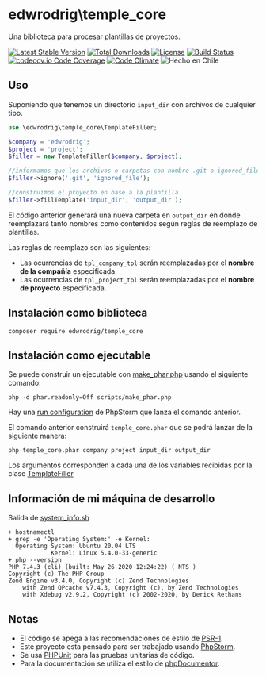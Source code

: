 edwrodrig\temple_core
========
Una biblioteca para procesar plantillas de proyectos.

[![Latest Stable Version](https://poser.pugx.org/edwrodrig/temple_core/v/stable)](https://packagist.org/packages/edwrodrig/temple_core)
[![Total Downloads](https://poser.pugx.org/edwrodrig/temple_core/downloads)](https://packagist.org/packages/edwrodrig/temple_core)
[![License](https://poser.pugx.org/edwrodrig/temple_core/license)](https://github.com/edwrodrig/temple_core/blob/master/LICENSE)
[![Build Status](https://travis-ci.org/edwrodrig/temple_core.svg?branch=master)](https://travis-ci.org/edwrodrig/temple_core)
[![codecov.io Code Coverage](https://codecov.io/gh/edwrodrig/temple_core/branch/master/graph/badge.svg)](https://codecov.io/github/edwrodrig/temple_core?branch=master)
[![Code Climate](https://codeclimate.com/github/edwrodrig/temple_core/badges/gpa.svg)](https://codeclimate.com/github/edwrodrig/temple_core)
![Hecho en Chile](https://img.shields.io/badge/country-Chile-red)

## Uso
Suponiendo que tenemos un directorio `input_dir` con archivos de cualquier tipo.
```php
use \edwrodrig\temple_core\TemplateFiller;

$company = 'edwrodrig';
$project = 'project';
$filler = new TemplateFiller($company, $project);

//informamos que los archivos o carpetas con nombre .git o ignored_file serán ignorados
$filler->ignore('.git', 'ignored_file');

//construimos el proyecto en base a la plantilla
$filler->fillTemplate('input_dir', 'output_dir');
```
El código anterior generará una nueva carpeta en `output_dir` en donde reemplazará tanto nombres como contenidos según reglas de reemplazo de plantillas.

Las reglas de reemplazo son las siguientes:
 - Las ocurrencias de `tpl_company_tpl` serán reemplazadas por el <strong>nombre de la compañía</strong> especificada.
 - Las ocurrencias de `tpl_project_tpl` serán reemplazadas por el <strong>nombre de proyecto</strong> especificada.

## Instalación como biblioteca
```shell script
composer require edwrodrig/temple_core
```

## Instalación como ejecutable
Se puede construir un ejecutable con [make_phar.php](https://github.com/edwrodrig/hapi_core/blob/master/scripts/make_phar.php) usando el siguiente comando:
```shell script
php -d phar.readonly=Off scripts/make_phar.php
```
Hay una [run configuration](https://www.jetbrains.com/help/phpstorm/run-debug-configuration.html) de PhpStorm que lanza el comando anterior.

El comando anterior construirá <code>temple_core.phar</code> que se podrá lanzar de la siguiente manera:
```shell script
php temple_core.phar company project input_dir output_dir
```
Los argumentos corresponden a cada una de los variables recibidas por la clase [TemplateFiller](https://github.com/edwrodrig/hapi_core/blob/master/src/TemplateFiller.php)


## Información de mi máquina de desarrollo
Salida de [system_info.sh](https://github.com/edwrodrig/hapi_core/blob/master/scripts/system_info.sh)
```
+ hostnamectl
+ grep -e 'Operating System:' -e Kernel:
  Operating System: Ubuntu 20.04 LTS
            Kernel: Linux 5.4.0-33-generic
+ php --version
PHP 7.4.3 (cli) (built: May 26 2020 12:24:22) ( NTS )
Copyright (c) The PHP Group
Zend Engine v3.4.0, Copyright (c) Zend Technologies
    with Zend OPcache v7.4.3, Copyright (c), by Zend Technologies
    with Xdebug v2.9.2, Copyright (c) 2002-2020, by Derick Rethans
```

## Notas
  - El código se apega a las recomendaciones de estilo de [PSR-1](https://github.com/php-fig/fig-standards/blob/master/accepted/PSR-1-basic-coding-standard.md).
  - Este proyecto esta pensado para ser trabajado usando [PhpStorm](https://www.jetbrains.com/phpstorm).
  - Se usa [PHPUnit](https://phpunit.de/) para las pruebas unitarias de código.
  - Para la documentación se utiliza el estilo de [phpDocumentor](http://docs.phpdoc.org/references/phpdoc/basic-syntax.html). 
  

